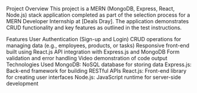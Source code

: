 Project Overview
This project is a MERN (MongoDB, Express, React, Node.js) stack application completed as part of the selection process for a MERN Developer Internship at [Deals Dray]. The application demonstrates CRUD functionality and key features as outlined in the test instructions.

Features
User Authentication (Sign-up and Login)
CRUD operations for managing data (e.g., employees, products, or tasks)
Responsive front-end built using React.js
API integration with Express.js and MongoDB
Form validation and error handling
Video demonstration of code output
Technologies Used
MongoDB: NoSQL database for storing data
Express.js: Back-end framework for building RESTful APIs
React.js: Front-end library for creating user interfaces
Node.js: JavaScript runtime for server-side development
